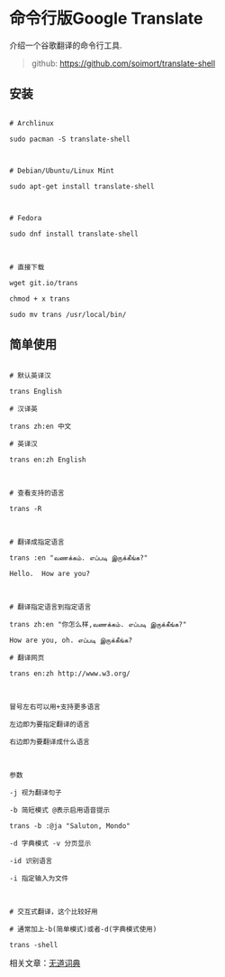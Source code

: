 # 命令行版Google Translate

介绍一个谷歌翻译的命令行工具.

> github: https://github.com/soimort/translate-shell

## 安装
```
# Archlinux
sudo pacman -S translate-shell

# Debian/Ubuntu/Linux Mint
sudo apt-get install translate-shell

# Fedora
sudo dnf install translate-shell

# 直接下载
wget git.io/trans
chmod + x trans
sudo mv trans /usr/local/bin/
```

## 简单使用
```
# 默认英译汉
trans English
# 汉译英
trans zh:en 中文
# 英译汉
trans en:zh English

# 查看支持的语言
trans -R

# 翻译成指定语言
trans :en "வணக்கம். எப்படி இருக்கீங்க?"
Hello.  How are you?

# 翻译指定语言到指定语言
trans zh:en "你怎么样,வணக்கம். எப்படி இருக்கீங்க?"
How are you, oh. எப்படி இருக்கீங்க?
# 翻译网页
trans en:zh http://www.w3.org/

冒号左右可以用+支持更多语言
左边即为要指定翻译的语言
右边即为要翻译成什么语言

参数
-j 视为翻译句子
-b 简短模式 @表示启用语音提示
trans -b :@ja "Saluton, Mondo"
-d 字典模式 -v 分页显示
-id 识别语言
-i 指定输入为文件

# 交互式翻译，这个比较好用
# 通常加上-b(简单模式)或者-d(字典模式使用)
trans -shell
```
相关文章：[无道词典](https://www.creat.kim/archives/81/#wudao-dict)